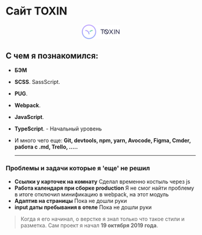 # Сайт TOXIN

<p align="center"><a href="https://demonov-projects.github.io/Toxin/" target="_blank" rel="noopener noreferrer"><img width="100" src="logo.svg" alt="Логотип"></a></p>


## С чем я познакомился:


- **БЭМ**

- **SCSS**. SassScript.  

- **PUG**. 

- **Webpack**. 

- **JavaScript**. 

- **TypeScript**.  - Начальный уровень

- И много чего еще: **Git, devtools, npm, yarn,  Avocode, Figma, Cmder, работа с .md, Trello, .....**


  
  
  
  ------
  
  

### Проблемы и задачи которые я 'еще' не решил

- **Ссылки у карточек на комнату**
  Сделал временно костыль через js
- **Работа календаря при сборке production**
Я не смог найти проблему  в итоге отключил минификацию в webpack, на этот модуль 
- **Адаптив на страницы**
Пока не дошли руки
- **input даты пребывания в отеле**
Пока не дошли руки



> Когда я его начинал, о верстке я знал только что такое стили и разметка.
> Сам проект я начал **19 октября 2019 года**.  
